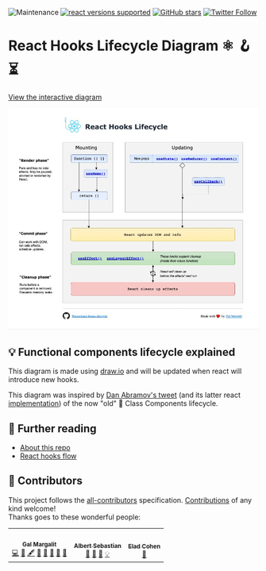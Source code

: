 ![Maintenance](https://img.shields.io/maintenance/yes/2022)
[![react versions supported](https://img.shields.io/badge/React%20versions%3A-Latest-success "React versions supported")]()
[![GitHub stars](https://img.shields.io/github/stars/Wavez/react-hooks-lifecycle)](https://github.com/Wavez/react-hooks-lifecycle/stargazers)
[![Twitter Follow](https://img.shields.io/twitter/follow/MargalitGal?label=Follow%20@MargalitGal&style=social)](https://twitter.com/MargalitGal)

# React Hooks Lifecycle Diagram ⚛️ 🪝 ⏳ #
[View the interactive diagram](https://wavez.github.io/react-hooks-lifecycle/)  
  
<a href="https://wavez.github.io/react-hooks-lifecycle">
  <img src="https://raw.githubusercontent.com/Wavez/react-hooks-lifecycle/master/screenshot.jpg" />
</a>

## 💡 Functional components lifecycle explained ##

This diagram is made using [draw.io](https://draw.io)
and will be updated when react will introduce new hooks.  

This diagram was inspired by [Dan Abramov's tweet](https://twitter.com/dan_abramov/status/981712092611989509) (and its latter react [implementation](http://projects.wojtekmaj.pl/react-lifecycle-methods-diagram/)) of the now "old" 👴 Class Components lifecycle.

##  📖  Further reading
- [About this repo](https://medium.com/@galmargalit/react-function-components-hooks-lifecycle-diagram-14f76e0a5988)  
- [React hooks flow](https://github.com/donavon/hook-flow)


## 🤗  Contributors
This project follows the [all-contributors](https://github.com/all-contributors/all-contributors) specification.
[Contributions](https://allcontributors.org/docs/en/emoji-key) of any kind welcome!  
Thanks goes to these wonderful people:

<!-- ALL-CONTRIBUTORS-LIST:START - Do not remove or modify this section -->
<!-- prettier-ignore-start -->
<!-- markdownlint-disable -->
<table>
  <tr>
    <td align="center"><a href="https://github.com/Wavez"><img src="https://avatars.githubusercontent.com/u/2171199?v=4?s=100" width="100px;" alt=""/><br /><sub><b>Gal Margalit</b></sub></a><br /><a href="https://github.com/Wavez/react-hooks-lifecycle/commits?author=Wavez" title="Code">💻</a> <a href="https://github.com/Wavez/react-hooks-lifecycle/commits?author=Wavez" title="Documentation">📖</a> <a href="#content-Wavez" title="Content">🖋</a> <a href="#maintenance-Wavez" title="Maintenance">🚧</a> <a href="#design-Wavez" title="Design">🎨</a> <a href="#blog-Wavez" title="Blogposts">📝</a> <a href="#projectManagement-Wavez" title="Project Management">📆</a> <a href="https://github.com/Wavez/react-hooks-lifecycle/pulls?q=is%3Apr+reviewed-by%3AWavez" title="Reviewed Pull Requests">👀</a></td>
    <td align="center"><a href="https://www.linkedin.com/in/albseb/"><img src="https://avatars.githubusercontent.com/u/12158859?v=4?s=100" width="100px;" alt=""/><br /><sub><b>Albert Sebastian</b></sub></a><br /><a href="#ideas-albseb511" title="Ideas, Planning, & Feedback">🤔</a> <a href="https://github.com/Wavez/react-hooks-lifecycle/issues?q=author%3Aalbseb511" title="Bug reports">🐛</a> <a href="#question-albseb511" title="Answering Questions">💬</a> <a href="#example-albseb511" title="Examples">💡</a></td>
    <td align="center"><a href="https://github.com/eladcandroid"><img src="https://avatars.githubusercontent.com/u/13297000?v=4?s=100" width="100px;" alt=""/><br /><sub><b>Elad Cohen</b></sub></a><br /><a href="https://github.com/Wavez/react-hooks-lifecycle/issues?q=author%3Aeladcandroid" title="Bug reports">🐛</a></td>
  </tr>
</table>

<!-- markdownlint-restore -->
<!-- prettier-ignore-end -->

<!-- ALL-CONTRIBUTORS-LIST:END -->


